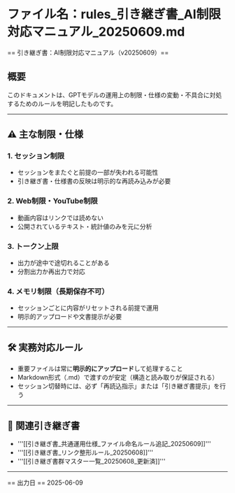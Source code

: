 # ファイル名：rules_引き継ぎ書_AI制限対応マニュアル_20250609.md

== 引き継ぎ書：AI制限対応マニュアル（v20250609）==

## 概要
このドキュメントは、GPTモデルの運用上の制限・仕様の変動・不具合に対処するためのルールを明記したものです。

----

## ⚠️ 主な制限・仕様

### 1. セッション制限
- セッションをまたぐと前提の一部が失われる可能性
- 引き継ぎ書・仕様書の反映は明示的な再読み込みが必要

### 2. Web制限・YouTube制限
- 動画内容はリンクでは読めない
- 公開されているテキスト・統計値のみを元に分析

### 3. トークン上限
- 出力が途中で途切れることがある
- 分割出力か再出力で対応

### 4. メモリ制限（長期保存不可）
- セッションごとに内容がリセットされる前提で運用
- 明示的アップロードや文書提示が必要

----

## 🛠 実務対応ルール

- 重要ファイルは常に**明示的にアップロード**して処理すること
- Markdown形式（.md）で渡すのが安定（構造と読み取りが保証される）
- セッション切替時には、必ず「再読込指示」または「引き継ぎ書提示」を行う

----

## 🧩 関連引き継ぎ書
- '''[[引き継ぎ書_共通運用仕様_ファイル命名ルール追記_20250609]]'''
- '''[[引き継ぎ書_リンク整形ルール_20250608]]'''
- '''[[引き継ぎ書群マスター一覧_20250608_更新済]]'''

----

== 出力日 ==
2025-06-09

